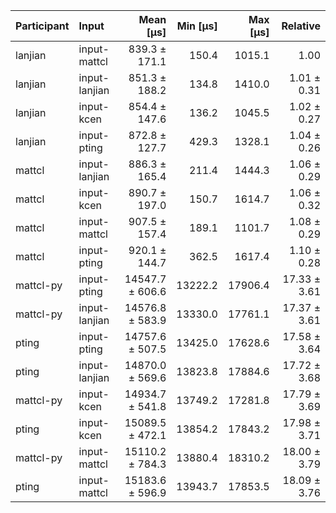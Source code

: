 | Participant | Input | Mean [µs] | Min [µs] | Max [µs] | Relative |
|:---|:---|---:|---:|---:|---:|
| lanjian | input-mattcl | 839.3 ± 171.1 | 150.4 | 1015.1 | 1.00 |
| lanjian | input-lanjian | 851.3 ± 188.2 | 134.8 | 1410.0 | 1.01 ± 0.31 |
| lanjian | input-kcen | 854.4 ± 147.6 | 136.2 | 1045.5 | 1.02 ± 0.27 |
| lanjian | input-pting | 872.8 ± 127.7 | 429.3 | 1328.1 | 1.04 ± 0.26 |
| mattcl | input-lanjian | 886.3 ± 165.4 | 211.4 | 1444.3 | 1.06 ± 0.29 |
| mattcl | input-kcen | 890.7 ± 197.0 | 150.7 | 1614.7 | 1.06 ± 0.32 |
| mattcl | input-mattcl | 907.5 ± 157.4 | 189.1 | 1101.7 | 1.08 ± 0.29 |
| mattcl | input-pting | 920.1 ± 144.7 | 362.5 | 1617.4 | 1.10 ± 0.28 |
| mattcl-py | input-pting | 14547.7 ± 606.6 | 13222.2 | 17906.4 | 17.33 ± 3.61 |
| mattcl-py | input-lanjian | 14576.8 ± 583.9 | 13330.0 | 17761.1 | 17.37 ± 3.61 |
| pting | input-pting | 14757.6 ± 507.5 | 13425.0 | 17628.6 | 17.58 ± 3.64 |
| pting | input-lanjian | 14870.0 ± 569.6 | 13823.8 | 17884.6 | 17.72 ± 3.68 |
| mattcl-py | input-kcen | 14934.7 ± 541.8 | 13749.2 | 17281.8 | 17.79 ± 3.69 |
| pting | input-kcen | 15089.5 ± 472.1 | 13854.2 | 17843.2 | 17.98 ± 3.71 |
| mattcl-py | input-mattcl | 15110.2 ± 784.3 | 13880.4 | 18310.2 | 18.00 ± 3.79 |
| pting | input-mattcl | 15183.6 ± 596.9 | 13943.7 | 17853.5 | 18.09 ± 3.76 |
